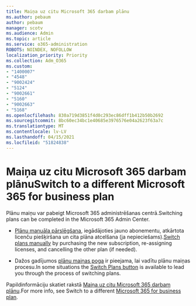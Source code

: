 ```yaml
---
title: Maiņa uz citu Microsoft 365 darbam plānu
ms.author: pebaum
author: pebaum
manager: scotv
ms.audience: Admin
ms.topic: article
ms.service: o365-administration
ROBOTS: NOINDEX, NOFOLLOW
localization_priority: Priority
ms.collection: Adm_O365
ms.custom:
- "1400007"
- "4548"
- "9002424"
- "5124"
- "9002661"
- "5160"
- "9002663"
- "5168"
ms.openlocfilehash: 830a719d3851f4d0c293ec86dff1b412b50b2692
ms.sourcegitcommit: 8bc60ec34bc1e40685e3976576e04a2623f63a7c
ms.translationtype: MT
ms.contentlocale: lv-LV
ms.lasthandoff: 04/15/2021
ms.locfileid: "51824838"
---
```

# <a name="switch-to-a-different-microsoft-365-for-business-plan"></a><span data-ttu-id="4feb1-102">Maiņa uz citu Microsoft 365 darbam plānu</span><span class="sxs-lookup"><span data-stu-id="4feb1-102">Switch to a different Microsoft 365 for business plan</span></span>

<span data-ttu-id="4feb1-103">Plānu maiņu var pabeigt Microsoft 365 administrēšanas centrā.</span><span class="sxs-lookup"><span data-stu-id="4feb1-103">Switching plans can be completed in the Microsoft 365 Admin Center.</span></span>

- <span data-ttu-id="4feb1-104">[Plānu manuāla pārslēgšana](https://docs.microsoft.com/microsoft-365/commerce/subscriptions/switch-plans-manually), iegādājoties jauno abonementu, atkārtota licenču piešķiršana un cita plāna atcelšana (ja nepieciešams).</span><span class="sxs-lookup"><span data-stu-id="4feb1-104">[Switch plans manually](https://docs.microsoft.com/microsoft-365/commerce/subscriptions/switch-plans-manually) by purchasing the new subscription, re-assigning licenses, and cancelling the other plan (if needed).</span></span>

- <span data-ttu-id="4feb1-105">Dažos gadījumos [plānu maiņas poga](https://docs.microsoft.com/microsoft-365/commerce/subscriptions/switch-to-a-different-plan#use-the-switch-plans-button) ir pieejama, lai vadītu plānu maiņas procesu.</span><span class="sxs-lookup"><span data-stu-id="4feb1-105">In some situations the [Switch Plans button](https://docs.microsoft.com/microsoft-365/commerce/subscriptions/switch-to-a-different-plan#use-the-switch-plans-button) is available to lead you through the process of switching plans.</span></span>

<span data-ttu-id="4feb1-106">Papildinformāciju skatiet rakstā [Maiņa uz citu Microsoft 365 darbam plānu](https://docs.microsoft.com/microsoft-365/commerce/subscriptions/switch-to-a-different-plan).</span><span class="sxs-lookup"><span data-stu-id="4feb1-106">For more info, see Switch to a different [Microsoft 365 for business plan](https://docs.microsoft.com/microsoft-365/commerce/subscriptions/switch-to-a-different-plan).</span></span>
